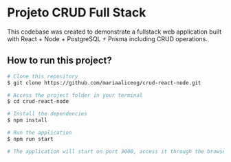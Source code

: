 # Projeto CRUD Full Stack
This codebase was created to demonstrate a fullstack web application built with React + Node + PostgreSQL + Prisma including CRUD operations.

## How to run this project?
```bash
# Clone this repository
$ git clone https://github.com/mariaaliceog/crud-react-node.git

# Access the project folder in your terminal
$ cd crud-react-node

# Install the dependencies
$ npm install

# Run the application
$ npm run start

# The application will start on port 3000, access it through the browser: http://localhost:3000
